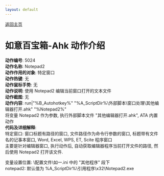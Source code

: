 ```yaml
---
layout: default
---
```

<link rel="stylesheet" href="../Actions/css/atom-one-light.min.css">
<script src="../Actions/js/highlight.min.js"></script>
<script>hljs.highlightAll();</script>

[返回主页](http://wyagd001.github.io/RuYi-Ahk)

# [](#header-2) 如意百宝箱-Ahk 动作介绍

**动作编号**: 5024  
**动作名称**: Notepad2  
**动作作用的对象**: 特定窗口  
**动作热键**: 无  
**动作鼠标手势**: 无  
**动作说明**: 使用 Notepad2 编辑当前窗口打开的文本文件  
**动作截图**:  无   
**动作内容**: run|"%B_Autohotkey%" "%A_ScriptDir%\外部脚本\窗口处理\其他编辑器打开.ahk" "%Notepad2%"  
将变量 Notepad2 作为参数, 执行外部脚本文件 "其他编辑器打开.ahk", ATA 内置动作  
**代码及详细解释**:  
特定窗口: 窗口标题有路径的窗口, 文件路径作为命令行参数的窗口, 标题带有文件名的记事本窗口, 
Word, Excel, WPS, ET, Scite 程序窗口  
主要是针对编辑器窗口, 执行动作后, 自动获取编辑器程序当前打开文件的路径, 然后使用 Notepad2 打开该文件.  

变量设置位置: \配置文件\如一.ini 中的 "其他程序"  段下  
notepad2: 默认值为 %A_ScriptDir%\引用程序\x32\Notepad2.exe